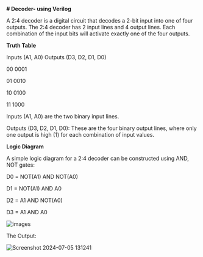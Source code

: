 **# Decoder- using Verilog**


A 2:4 decoder is a digital circuit that decodes a 2-bit input into one of four outputs. The 2:4 decoder has 2 input lines and 4 output lines.
Each combination of the input bits will activate exactly one of the four outputs.

**Truth Table**

Inputs (A1, A0)	Outputs (D3, D2, D1, D0)

00	  0001

01	  0010

10	  0100

11	  1000

Inputs (A1, A0) are the two binary input lines.

Outputs (D3, D2, D1, D0): These are the four binary output lines, where only one output is high (1) for each combination of input values.

**Logic Diagram**

A simple logic diagram for a 2:4 decoder can be constructed using AND, NOT gates:

D0 = NOT(A1) AND NOT(A0)

D1 = NOT(A1) AND A0

D2 = A1 AND NOT(A0)

D3 = A1 AND A0

![images](https://github.com/panda12384/Decoder-/assets/160568759/204b17a8-3b23-4ba9-8b03-2f32d1325285)


The Output:

![Screenshot 2024-07-05 131241](https://github.com/panda12384/Decoder-/assets/160568759/fd3497ea-08c5-4772-8e42-81c72557077d)

